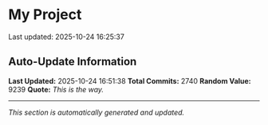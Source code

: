 # My Project


Last updated: 2025-10-24 16:25:37



























































































































































































































































































































































































































































































































































































































































































































































































































































































































































































































































































































































































































































































































































































































































































































































































































































































































































































































































































































































































































































































































































































































































































































































































































































































































































































































































































































































































































































































































































































































































































































































































































































## Auto-Update Information

**Last Updated:** 2025-10-24 16:51:38
**Total Commits:** 2740
**Random Value:** 9239
**Quote:** _This is the way._

---
_This section is automatically generated and updated._